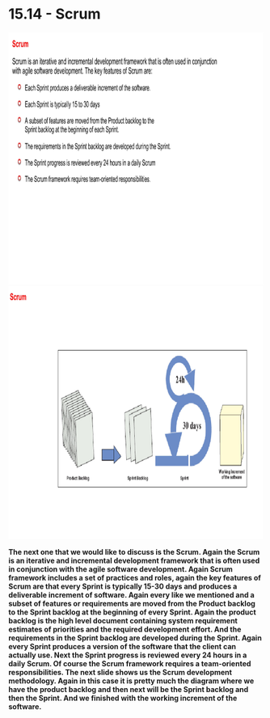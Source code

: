 # 15.14 - Scrum

<img src="/images/15_14_01.jpg" width="800" height="500">
<img src="/images/15_14_02.jpg" width="800" height="500">

**The next one that we would like to discuss is the Scrum. Again the Scrum is an iterative and incremental development framework that is often used in conjunction with the agile software development. Again Scrum framework includes a set of practices and roles, again the key features of Scrum are that every Sprint is typically 15-30 days and produces a deliverable increment of software. Again every like we mentioned and a subset of features or requirements are moved from the Product backlog to the Sprint backlog at the beginning of every Sprint. Again the product backlog is the high level document containing system requirement estimates of priorities and the required development effort. And the requirements in the Sprint backlog are developed during the Sprint. Again every Sprint produces a version of the software that the client can actually use. Next the Sprint progress is reviewed every 24 hours in a daily Scrum. Of course the Scrum framework requires a team-oriented responsibilities. The next slide shows us the Scrum development methodology. Again in this case it is pretty much the diagram where we have the product backlog and then next will be the Sprint backlog and then the Sprint. And we finished with the working increment of the software.**